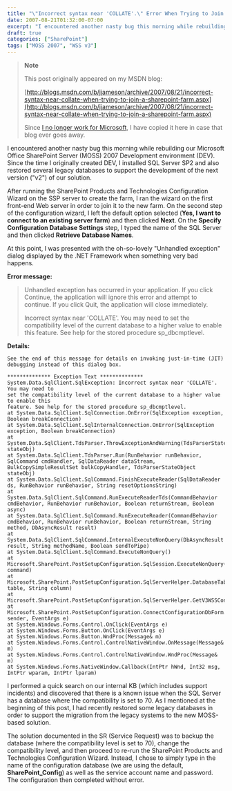 ```yaml
---
title: "\"Incorrect syntax near 'COLLATE'.\" Error When Trying to Join a SharePoint Farm"
date: 2007-08-21T01:32:00-07:00
excerpt: "I encountered another nasty bug this morning while rebuilding our Microsoft Office SharePoint Server (MOSS) 2007 Development environment (DEV). Since the time I originally created DEV, I installed SQL Server SP2 and also restored several legacy databases..."
draft: true
categories: ["SharePoint"]
tags: ["MOSS 2007", "WSS v3"]
---
```


> **Note**
>
> This post originally appeared on my MSDN blog:
>
> [http://blogs.msdn.com/b/jjameson/archive/2007/08/21/incorrect-syntax-near-collate-when-trying-to-join-a-sharepoint-farm.aspx](http://blogs.msdn.com/b/jjameson/archive/2007/08/21/incorrect-syntax-near-collate-when-trying-to-join-a-sharepoint-farm.aspx)
>
> Since [I no longer work for Microsoft](/blog/jjameson/2011/09/02/last-day-with-microsoft), I have copied it here in case that blog                 ever goes away.

I encountered another nasty bug this morning while rebuilding our Microsoft Office         SharePoint Server (MOSS) 2007 Development environment (DEV). Since the time I originally         created DEV, I installed SQL Server SP2 and also restored several legacy databases         to support the development of the next version ("v2") of our solution.

After running the SharePoint Products and Technologies Configuration Wizard on the         SSP server to create the farm, I ran the wizard on the first front-end Web server         in order to join it to the new farm. On the second step of the configuration wizard,         I left the default option selected (**Yes, I want to connect to an existing server
farm**) and then clicked **Next**. On the **Specify Configuration
Database Settings** step, I typed the name of the SQL Server and         then clicked **Retrieve Database Names**.

At this point, I was presented with the oh-so-lovely "Unhandled exception" dialog         displayed by the .NET Framework when something very bad happens.

**Error message:**

> Unhandled exception has occurred in your application. If you click Continue, the             application will ignore this error and attempt to continue. If you click Quit, the             application will close immediately.
>
> Incorrect syntax near 'COLLATE'. You may need to set the compatibility level of             the current database to a higher value to enable this feature. See help for the             stored procedure sp\_dbcmptlevel.

**Details:**

```
See the end of this message for details on invoking just-in-time (JIT) debugging instead of this dialog box.

************** Exception Text **************
System.Data.SqlClient.SqlException: Incorrect syntax near 'COLLATE'. You may need to
set the compatibility level of the current database to a higher value to enable this
feature. See help for the stored procedure sp_dbcmptlevel.
at System.Data.SqlClient.SqlConnection.OnError(SqlException exception, Boolean breakConnection)
at System.Data.SqlClient.SqlInternalConnection.OnError(SqlException exception, Boolean breakConnection)
at System.Data.SqlClient.TdsParser.ThrowExceptionAndWarning(TdsParserStateObject stateObj)
at System.Data.SqlClient.TdsParser.Run(RunBehavior runBehavior, SqlCommand cmdHandler, SqlDataReader dataStream, BulkCopySimpleResultSet bulkCopyHandler, TdsParserStateObject stateObj)
at System.Data.SqlClient.SqlCommand.FinishExecuteReader(SqlDataReader ds, RunBehavior runBehavior, String resetOptionsString)
at System.Data.SqlClient.SqlCommand.RunExecuteReaderTds(CommandBehavior cmdBehavior, RunBehavior runBehavior, Boolean returnStream, Boolean async)
at System.Data.SqlClient.SqlCommand.RunExecuteReader(CommandBehavior cmdBehavior, RunBehavior runBehavior, Boolean returnStream, String method, DbAsyncResult result)
at System.Data.SqlClient.SqlCommand.InternalExecuteNonQuery(DbAsyncResult result, String methodName, Boolean sendToPipe)
at System.Data.SqlClient.SqlCommand.ExecuteNonQuery()
at Microsoft.SharePoint.PostSetupConfiguration.SqlSession.ExecuteNonQuery(SqlCommand command)
at Microsoft.SharePoint.PostSetupConfiguration.SqlServerHelper.DatabaseTableWithColumnExists(String table, String column)
at Microsoft.SharePoint.PostSetupConfiguration.SqlServerHelper.GetV3WSSConfigurationDatabases()
at Microsoft.SharePoint.PostSetupConfiguration.ConnectConfigurationDbForm.GetDatabasesButtonClickEventHandler(Object sender, EventArgs e)
at System.Windows.Forms.Control.OnClick(EventArgs e)
at System.Windows.Forms.Button.OnClick(EventArgs e)
at System.Windows.Forms.Button.WndProc(Message& m)
at System.Windows.Forms.Control.ControlNativeWindow.OnMessage(Message& m)
at System.Windows.Forms.Control.ControlNativeWindow.WndProc(Message& m)
at System.Windows.Forms.NativeWindow.Callback(IntPtr hWnd, Int32 msg, IntPtr wparam, IntPtr lparam)
```

I performed a quick search on our internal KB (which includes support incidents)         and discovered that there is a known issue when the SQL Server has a database where         the compatibility is set to 70. As I mentioned at the beginning of this post, I         had recently restored some legacy databases in order to support the migration from         the legacy systems to the new MOSS-based solution.

The solution documented in the SR (Service Request) was to backup the database (where         the compatibility level is set to 70), change the compatibility level, and then         proceed to re-run the SharePoint Products and Technologies Configuration Wizard.         Instead, I chose to simply type in the name of the configuration database (we are         using the default, **SharePoint\_Config**) as well as the service account         name and password. The configuration then completed without error.


